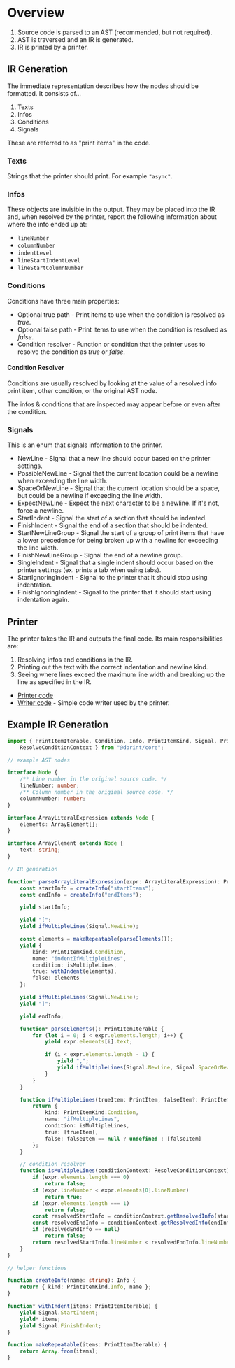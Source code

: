 # Overview

1. Source code is parsed to an AST (recommended, but not required).
2. AST is traversed and an IR is generated.
3. IR is printed by a printer.

## IR Generation

The immediate representation describes how the nodes should be formatted. It consists of...

1. Texts
2. Infos
3. Conditions
4. Signals

These are referred to as "print items" in the code.

### Texts

Strings that the printer should print. For example `"async"`.

### Infos

These objects are invisible in the output. They may be placed into the IR and, when resolved by the printer, report the following information about where the info ended up at:

* `lineNumber`
* `columnNumber`
* `indentLevel`
* `lineStartIndentLevel`
* `lineStartColumnNumber`

### Conditions

Conditions have three main properties:

* Optional true path - Print items to use when the condition is resolved as *true*.
* Optional false path - Print items to use when the condition is resolved as *false*.
* Condition resolver - Function or condition that the printer uses to resolve the condition as *true* or *false*.

#### Condition Resolver

Conditions are usually resolved by looking at the value of a resolved info print item, other condition, or the original AST node.

The infos & conditions that are inspected may appear before or even after the condition.

### Signals

This is an enum that signals information to the printer.

* NewLine - Signal that a new line should occur based on the printer settings.
* PossibleNewLine - Signal that the current location could be a newline when exceeding the line width.
* SpaceOrNewLine - Signal that the current location should be a space, but could be a newline if exceeding the line width.
* ExpectNewLine - Expect the next character to be a newline. If it's not, force a newline.
* StartIndent - Signal the start of a section that should be indented.
* FinishIndent - Signal the end of a section that should be indented.
* StartNewLineGroup - Signal the start of a group of print items that have a lower precedence for being broken up with a newline for exceeding the line width.
* FinishNewLineGroup - Signal the end of a newline group.
* SingleIndent - Signal that a single indent should occur based on the printer settings (ex. prints a tab when using tabs).
* StartIgnoringIndent - Signal to the printer that it should stop using indentation.
* FinishIgnoringIndent - Signal to the printer that it should start using indentation again.

## Printer

The printer takes the IR and outputs the final code. Its main responsibilities are:

1. Resolving infos and conditions in the IR.
2. Printing out the text with the correct indentation and newline kind.
3. Seeing where lines exceed the maximum line width and breaking up the line as specified in the IR.

* [Printer code](../packages/core/src/printing/printer.ts)
* [Writer code](../packages/core/src/printing/Writer.ts) - Simple code writer used by the printer.

## Example IR Generation

```ts
import { PrintItemIterable, Condition, Info, PrintItemKind, Signal, PrintItem,
    ResolveConditionContext } from "@dprint/core";

// example AST nodes

interface Node {
    /** Line number in the original source code. */
    lineNumber: number;
    /** Column number in the original source code. */
    columnNumber: number;
}

interface ArrayLiteralExpression extends Node {
    elements: ArrayElement[];
}

interface ArrayElement extends Node {
    text: string;
}

// IR generation

function* parseArrayLiteralExpression(expr: ArrayLiteralExpression): PrintItemIterable {
    const startInfo = createInfo("startItems");
    const endInfo = createInfo("endItems");

    yield startInfo;

    yield "[";
    yield ifMultipleLines(Signal.NewLine);

    const elements = makeRepeatable(parseElements());
    yield {
        kind: PrintItemKind.Condition,
        name: "indentIfMultipleLines",
        condition: isMultipleLines,
        true: withIndent(elements),
        false: elements
    };

    yield ifMultipleLines(Signal.NewLine);
    yield "]";

    yield endInfo;

    function* parseElements(): PrintItemIterable {
        for (let i = 0; i < expr.elements.length; i++) {
            yield expr.elements[i].text;

            if (i < expr.elements.length - 1) {
                yield ",";
                yield ifMultipleLines(Signal.NewLine, Signal.SpaceOrNewLine);
            }
        }
    }

    function ifMultipleLines(trueItem: PrintItem, falseItem?: PrintItem): Condition {
        return {
            kind: PrintItemKind.Condition,
            name: "ifMultipleLines",
            condition: isMultipleLines,
            true: [trueItem],
            false: falseItem == null ? undefined : [falseItem]
        };
    }

    // condition resolver
    function isMultipleLines(conditionContext: ResolveConditionContext) {
        if (expr.elements.length === 0)
            return false;
        if (expr.lineNumber < expr.elements[0].lineNumber)
            return true;
        if (expr.elements.length === 1)
            return false;
        const resolvedStartInfo = conditionContext.getResolvedInfo(startInfo)!;
        const resolvedEndInfo = conditionContext.getResolvedInfo(endInfo);
        if (resolvedEndInfo == null)
            return false;
        return resolvedStartInfo.lineNumber < resolvedEndInfo.lineNumber;
    }
}

// helper functions

function createInfo(name: string): Info {
    return { kind: PrintItemKind.Info, name };
}

function* withIndent(items: PrintItemIterable) {
    yield Signal.StartIndent;
    yield* items;
    yield Signal.FinishIndent;
}

function makeRepeatable(items: PrintItemIterable) {
    return Array.from(items);
}
```